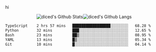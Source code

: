hi

<div align="center">
  <img align="center" style="padding:0" src="https://github-readme-stats-dzcp99cze-dicedtomatos-projects.vercel.app/api?username=diced&show_icons=true&count_private=true&include_all_commits=true&hide=contribs&custom_title=GitHub%20Stats&theme=transparent&hide_border=true" alt="diced's Github Stats"><img align="center" style="padding:0" src="https://github-readme-stats-dzcp99cze-dicedtomatos-projects.vercel.app/api/top-langs/?username=diced&layout=compact&hide_border=true&theme=transparent" alt="diced's Github Langs">
</div>

<!--START_SECTION:waka-->

```txt
TypeScript    2 hrs 57 mins   █████████████████░░░░░░░░   68.28 %
Python        32 mins         ███░░░░░░░░░░░░░░░░░░░░░░   12.65 %
Bash          23 mins         ██▒░░░░░░░░░░░░░░░░░░░░░░   08.95 %
YAML          13 mins         █▒░░░░░░░░░░░░░░░░░░░░░░░   05.34 %
Git           10 mins         █░░░░░░░░░░░░░░░░░░░░░░░░   04.14 %
```

<!--END_SECTION:waka-->
